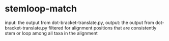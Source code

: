 # stemloop-match
input: the output from dot-bracket-translate.py, 
output: the output from dot-bracket-translate.py filtered for alignment positions that are consistently stem or loop among all taxa in the alignment
